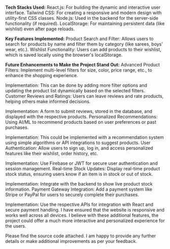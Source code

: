 **Tech Stacks Used:**
React.js: For building the dynamic and interactive user interface.
Tailwind CSS: For creating a responsive and modern design with utility-first CSS classes.
Node.js: Used in the backend for the server-side functionality (if required).
LocalStorage: For maintaining persistent data (like wishlist) even after page reloads.

**Key Features Implemented:**
Product Search and Filter: Allows users to search for products by name and filter them by category (like sarees, boys' wear, etc.).
Wishlist Functionality: Users can add products to their wishlist, which is saved locally using the browser's localStorage.

**Future Enhancements to Make the Project Stand Out:**
Advanced Product Filters: Implement multi-level filters for size, color, price range, etc., to enhance the shopping experience.

Implementation: This can be done by adding more filter options and updating the product list dynamically based on the selected filters.
Customer Reviews and Ratings: Users can leave reviews and rate products, helping others make informed decisions.

Implementation: A form to submit reviews, stored in the database, and displayed with the respective products.
Personalized Recommendations: Using AI/ML to recommend products based on user preferences or past purchases.

Implementation: This could be implemented with a recommendation system using simple algorithms or API integrations to suggest products.
User Authentication: Allow users to sign up, log in, and access personalized features like their wishlist, order history, etc.

Implementation: Use Firebase or JWT for secure user authentication and session management.
Real-time Stock Updates: Display real-time product stock status, ensuring users know if an item is in stock or out of stock.

Implementation: Integrate with the backend to show live product stock information.
Payment Gateway Integration: Add a payment system like Stripe or PayPal for users to securely complete their purchases.

Implementation: Use the respective APIs for integration with React and secure payment handling.
I have ensured that the website is responsive and works well across all devices. I believe with these additional features, the project could offer a much more interactive and personalized experience for the users.

Please find the source code attached. I am happy to provide any further details or make additional improvements as per your feedback.
